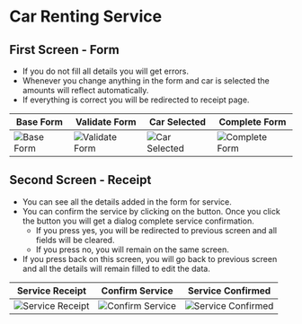 # Car Renting Service

## First Screen - Form
- If you do not fill all details you will get errors.
- Whenever you change anything in the form and car is selected the amounts will reflect automatically.
- If everything is correct you will be redirected to receipt page.

|Base Form|Validate Form|Car Selected|Complete Form|
|--|--|--|--|
| ![Base Form](https://user-images.githubusercontent.com/114707330/206051890-b3b1c9be-cb6f-4a6f-888a-8b8e7f342f6c.png) | ![Validate Form](https://user-images.githubusercontent.com/114707330/206051903-1fbb46ed-7610-4b22-bc30-04d338f4549b.png) | ![Car Selected](https://user-images.githubusercontent.com/114707330/206051896-8dfabe58-5fc6-4706-a3a7-8971663ec5a4.png) | ![Complete Form](https://user-images.githubusercontent.com/114707330/206051898-1ae50297-0fe7-42f5-a283-3fa00e03ef0a.png)|

## Second Screen - Receipt
- You can see all the details added in the form for service.
- You can confirm the service by clicking on the button. Once you click the button you will get a dialog complete service confirmation.
  - If you press yes, you will be redirected to previous screen and all fields will be cleared.
  - If you press no, you will remain on the same screen.
- If you press back on this screen, you will go back to previous screen and all the details will remain filled to edit the data.

|Service Receipt|Confirm Service|Service Confirmed|
|--|--|--|
| ![Service Receipt](https://user-images.githubusercontent.com/114707330/206051899-09c684c9-a557-48f3-90f4-c854cdab4f18.png)|![Confirm Service](https://user-images.githubusercontent.com/114707330/206051901-f5b98ecd-5547-4542-b062-7ac66113c807.png)|![Service Confirmed](https://user-images.githubusercontent.com/114707330/206051902-18ba3e12-4336-4774-a250-8a3066915fd1.png)|
